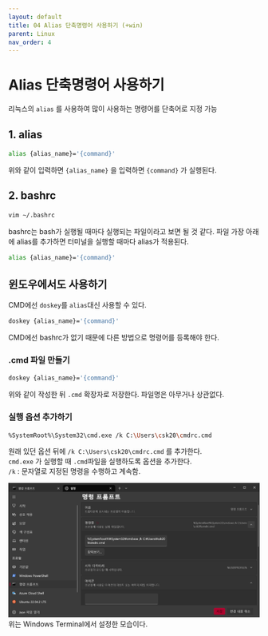 ```yaml
---
layout: default
title: 04 Alias 단축명령어 사용하기 (+win)
parent: Linux
nav_order: 4
---
```


# Alias 단축명령어 사용하기
리눅스의 `alias` 를 사용하여 많이 사용하는 명령어를 단축어로 지정 가능

## 1. alias
```bash
alias {alias_name}='{command}'
```

위와 같이 입력하면 `{alias_name}` 을 입력하면 `{command}` 가 
실행된다.

## 2. bashrc
```bash
vim ~/.bashrc
```

bashrc는 bash가 실행될 때마다 실행되는 파일이라고 보면 될 것 같다.
파일 가장 아래에 alias를 추가하면 터미널을 실행할 때마다 alias가 적용된다.

```bash
alias {alias_name}='{command}'
```

## 윈도우에서도 사용하기

CMD에선 `doskey`를 `alias`대신 사용할 수 있다.

```bash
doskey {alias_name}='{command}'
```

CMD에선 bashrc가 없기 때문에 다른 방법으로 명령어를 등록해야 한다.

### .cmd 파일 만들기

```bash
doskey {alias_name}='{command}'
```

위와 같이 작성한 뒤 `.cmd` 확장자로 저장한다. 파일명은 아무거나 상관없다.

### 실행 옵션 추가하기

```bash
%SystemRoot%\System32\cmd.exe /k C:\Users\csk20\cmdrc.cmd
```
원래 있던 옵션 뒤에 `/k C:\Users\csk20\cmdrc.cmd` 를 추가한다.  
`cmd.exe` 가 실행할 때 `.cmd`파일을 실행하도록 옵션을 추가한다.  
`/k` : 문자열로 지정된 명령을 수행하고 계속함.  

![Windows Terminal](../../assets/images/linux-04-image-1.png)
위는 Windows Terminal에서 설정한 모습이다.